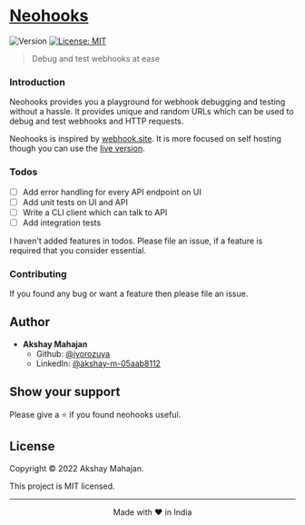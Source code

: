 # [Neohooks](https://neohooks.site)
<p>
  <img alt="Version" src="https://img.shields.io/badge/version-0.1.0-blue.svg?cacheSeconds=2592000" />
  <a href="#" target="_blank">
    <img alt="License: MIT" src="https://img.shields.io/badge/License-MIT-yellow.svg" />
  </a>
</p>

> Debug and test webhooks at ease

### Introduction

Neohooks provides you a playground for webhook debugging and testing without a hassle. It provides unique and random URLs which can be used to debug and test webhooks and HTTP requests.

Neohooks is inspired by [webhook.site](https://webhook.site). It is more focused on self hosting though you can use the [live version](https://neohooks.site).

### Todos

- [ ] Add error handling for every API endpoint on UI
- [ ] Add unit tests on UI and API
- [ ] Write a CLI client which can talk to API
- [ ] Add integration tests

I haven't added features in todos. Please file an issue, if a feature is required that you consider essential.

### Contributing

If you found any bug or want a feature then please file an issue.

## Author

- **Akshay Mahajan**
  - Github: [@iyorozuya](https://github.com/iyorozuya)
  - LinkedIn: [@akshay-m-05aab8112](https://linkedin.com/in/akshay-m-05aab8112)

## Show your support

Please give a ⭐️ if you found neohooks useful.

## License

Copyright © 2022 Akshay Mahajan.

This project is MIT licensed.

<hr />

<p align="center">Made with ❤️ in India</p>